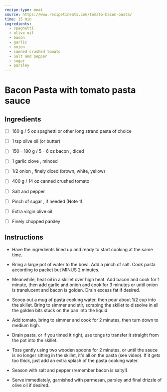 ```yaml
---
recipe-type: meat
source: https://www.recipetineats.com/tomato-bacon-pasta/
time: 15 min
ingredients:  
  - spaghetti
  - olive oil
  - bacon
  - garlic
  - onion
  - canned crushed tomato
  - Salt and pepper
  - sugar
  - parsley
---
```

# Bacon Pasta with tomato pasta sauce

## Ingredients

  - [ ] 160 g / 5 oz spaghetti or other long strand pasta of choice
  - [ ] 1 tsp olive oil (or butter)
  - [ ] 150 - 180 g / 5 - 6 oz bacon , diced
  - [ ] 1 garlic clove , minced
  - [ ] 1/2 onion , finely diced (brown, white, yellow)
  - [ ] 400 g / 14 oz canned crushed tomato
  - [ ] Salt and pepper
  - [ ] Pinch of sugar , if needed (Note 1)
  - [ ] Extra virgin olive oil
  - [ ] Finely chopped parsley


## Instructions

-   Have the ingredients lined up and ready to start cooking at the same time.
    
-   Bring a large pot of water to the bowl. Add a pinch of salt. Cook pasta according to packet but MINUS 2 minutes.
    
-   Meanwhile, heat oil in a skillet over high heat. Add bacon and cook for 1 minute, then add garlic and onion and cook for 3 minutes or until onion is translucent and bacon is golden. Drain excess fat if desired.
    
-   Scoop out a mug of pasta cooking water, then pour about 1/2 cup into the skillet. Bring to simmer and stir, scraping the skillet to dissolve in all the golden bits stuck on the pan into the liquid.
    
-   Add tomato, bring to simmer and cook for 2 minutes, then turn down to medium high.
    
-   Drain pasta, or if you timed it right, use tongs to transfer it straight from the pot into the skillet.
    
-   Toss gently using two wooden spoons for 2 minutes, or until the sauce is no longer sitting in the skillet, it's all on the pasta (see video). If it gets too thick, just add an extra splash of the pasta cooking water.
    
-   Season with salt and pepper (remember bacon is salty!).
    
-   Serve immediately, garnished with parmesan, parsley and final drizzle of olive oil if desired.